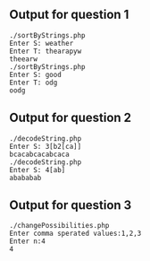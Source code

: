 ## Output for question 1

    ./sortByStrings.php
    Enter S: weather
    Enter T: thearapyw
    theearw
    ./sortByStrings.php
    Enter S: good
    Enter T: odg
    oodg

## Output for question 2

    ./decodeString.php
    Enter S: 3[b2[ca]]
    bcacabcacabcaca
    ./decodeString.php
    Enter S: 4[ab]
    abababab

## Output for question 3

    ./changePossibilities.php
    Enter comma sperated values:1,2,3
    Enter n:4
    4
